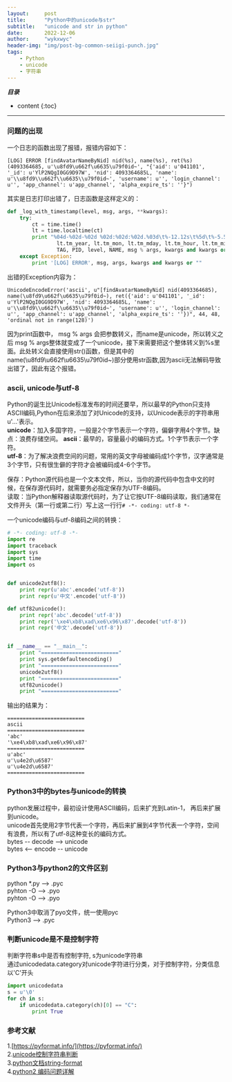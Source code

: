 ```yaml
---
layout:     post
title:      "Python中的unicode与str"
subtitle:   "unicode and str in python"
date:       2022-12-06
author:     "wykxwyc"
header-img: "img/post-bg-common-seiigi-punch.jpg"
tags:
    - Python
    - unicode
    - 字符串
---
```


___目录___

* content
{:toc}

---

### 问题的出现
一个日志的函数出现了报错，报错内容如下：      

```
[LOG] ERROR [findAvatarNameByNid] nid(%s), name(%s), ret(%s) (4093364685, u'\u8fd9\u662f\u6635\u79f0id~', "{'aid': u'041101', '_id': u'YlP2NQgI0GG9D97W', 'nid': 4093364685L, 'name': u'\\u8fd9\\u662f\\u6635\\u79f0id~', 'username': u'', 'login_channel': u'', 'app_channel': u'app_channel', 'alpha_expire_ts': ''}")
```

其实是日志打印出错了，日志函数是这样定义的：      

```python
def _log_with_timestamp(level, msg, args, **kwargs):
    try:
        ct = time.time()
        lt = time.localtime(ct)
        print "%04d-%02d-%02d %02d:%02d:%02d.%03d\t%-12.12s\t%5d\t%-5.5s\t%-16.16s\t%s %s" % (
                lt.tm_year, lt.tm_mon, lt.tm_mday, lt.tm_hour, lt.tm_min, lt.tm_sec, (ct - int(ct)) * 1000,
                TAG, PID, level, NAME, msg % args, kwargs and kwargs or "")
    except Exception:
        print '[LOG] ERROR', msg, args, kwargs and kwargs or ""
```

出错的Exception内容为：      

```
UnicodeEncodeError('ascii', u"[findAvatarNameByNid] nid(4093364685), name(\u8fd9\u662f\u6635\u79f0id~), ret({'aid': u'041101', '_id': u'YlP2NQgI0GG9D97W', 'nid': 4093364685L, 'name': u'\\u8fd9\\u662f\\u6635\\u79f0id~', 'username': u'', 'login_channel': u'', 'app_channel': u'app_channel', 'alpha_expire_ts': ''})", 44, 48, 'ordinal not in range(128)')
```

因为print函数中， msg % args 会把参数转义，而name是unicode，所以转义之后 msg % args整体就变成了一个unicode，接下来需要把这个整体转义到%s里面。此处转义会直接使用str()函数，但是其中的name(\u8fd9\u662f\u6635\u79f0id~)部分使用str函数,因为ascii无法解码导致出错了，因此有这个报错。      

### ascii, unicode与utf-8
Python的诞生比Unicode标准发布的时间还要早，所以最早的Python只支持ASCII编码,Python在后来添加了对Unicode的支持，以Unicode表示的字符串用u'...'表示。      
**unicode**：加入多国字符，一般是2个字节表示一个字符，偏僻字用4个字节。缺点：浪费存储空间。 
**ascii**：最早的，容量最小的编码方式。1个字节表示一个字符。         
**utf-8**：为了解决浪费空间的问题，常用的英文字母被编码成1个字节，汉字通常是3个字节，只有很生僻的字符才会被编码成4-6个字节。     

保存：Python源代码也是一个文本文件，所以，当你的源代码中包含中文的时候，在保存源代码时，就需要务必指定保存为UTF-8编码。      
读取：当Python解释器读取源代码时，为了让它按UTF-8编码读取，我们通常在文件开头（第一行或第二行）写上这一行行`# -*- coding: utf-8 *-`      

一个unicode编码与utf-8编码之间的转换：      

```python
# -*- coding: utf-8 -*-
import re
import traceback
import sys
import time
import os


def unicode2utf8():
	print repr(u'abc'.encode('utf-8'))
	print repr(u'中文'.encode('utf-8'))

def utf82unicode():
	print repr('abc'.decode('utf-8'))
	print repr('\xe4\xb8\xad\xe6\x96\x87'.decode('utf-8'))
	print repr('中文'.decode('utf-8'))


if __name__ == "__main__":
	print "========================="
	print sys.getdefaultencoding()
	print "========================="
	unicode2utf8()
	print "========================="
	utf82unicode()
	print "========================="
```

输出的结果为：      

```
=========================
ascii
=========================
'abc'
'\xe4\xb8\xad\xe6\x96\x87'
=========================
u'abc'
u'\u4e2d\u6587'
u'\u4e2d\u6587'
=========================
```

### Python3中的bytes与unicode的转换
python发展过程中，最初设计使用ASCII编码，后来扩充到Latin-1， 再后来扩展到unicode。       
unicode首先使用2字节代表一个字符，再后来扩展到4字节代表一个字符，空间有浪费，所以有了utf-8这种变长的编码方式。      
bytes -- decode --> unicode      
bytes <-- encode -- unicode      

### Python3与python2的文件区别
python *.py --> .pyc      
pyhton -O   --> .pyo      
pyhton -O   --> .pyo      

Python3中取消了pyo文件，统一使用pyc      
Python3      --> .pyc      

### 判断unicode是不是控制字符      
判断字符串s中是否有控制字符, s为unicode字符串    
通过unicodedata.category对unicode字符进行分类，对于控制字符，分类信息以'C'开头      
```python
import unicodedata
s = u'\0'
for ch in s:
    if unicodedata.category(ch)[0] == "C":
        print True
```


### 参考文献    
1.[https://pyformat.info/](https://pyformat.info/)      
2.[unicode控制字符串判断](https://docs.python.org/2/library/unicodedata.html)      
3.[python文档string-format](https://docs.python.org/2/library/stdtypes.html#string-formatting)      
4.[python2 编码问题详解](https://www.cnblogs.com/weaming/p/4956181.html)      
